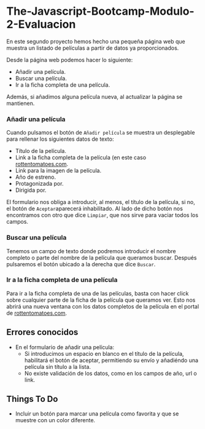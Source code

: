 # The-Javascript-Bootcamp-Modulo-2-Evaluacion
En este segundo proyecto hemos hecho una pequeña página web que muestra un listado de películas a partir de datos ya proporcionados.

Desde la página web podemos hacer lo siguiente:
- Añadir una película.
- Buscar una película.
- Ir a la ficha completa de una película.

Además, si añadimos alguna película nueva, al actualizar la página se mantienen.

### Añadir una película
Cuando pulsamos el botón de `Añadir película` se muestra un desplegable para rellenar los siguientes datos de texto:
- Título de la película.
- Link a la ficha completa de la película (en este caso [rottentomatoes.com](https://www.rottentomatoes.com).
- Link para la imagen de la película.
- Año de estreno.
- Protagonizada por.
- Dirigida por.
  
El formulario nos obliga a introducir, al menos, el título de la película, si no, el botón de `Aceptar`aparecerá inhabilitado.
Al lado de dicho botón nos encontramos con otro que dice `Limpiar`, que nos sirve para vaciar todos los campos.

### Buscar una película
Tenemos un campo de texto donde podremos introducir el nombre completo o parte del nombre de la película que queramos buscar.
Después pulsaremos el botón ubicado a la derecha que dice `Buscar`.

### Ir a la ficha completa de una película
Para ir a la ficha completa de una de las películas, basta con hacer click sobre cualquier parte de la ficha de la película que queramos ver.
Esto nos abrirá una nueva ventana con los datos completos de la película en el portal de [rottentomatoes.com](https://www.rottentomatoes.com).

## Errores conocidos
- En el formulario de añadir una película:
  * Si introducimos un espacio en blanco en el título de la película, habilitará el botón de aceptar, permitiendo su envío y añadiéndo una película sin título a la lista.
  * No existe validación de los datos, como en los campos de año, url o link.

## Things To Do
- Incluir un botón para marcar una película como favorita y que se muestre con un color diferente.

